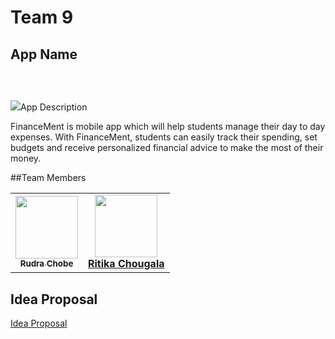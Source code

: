 # Team 9

## App Name
<h3 style = "font-size: 2rem; font-weight: bold;" <FinanceMent></h3>
<br>
<img src=

## App Description
<p>FinanceMent is mobile app which will help students manage their day to day expenses. With FinanceMent, students can easily track their spending, set budgets and receive personalized financial advice to make the most of their money.</p>

##Team Members
<p align ="center">
<table>
 <tbody>
   <tr>
     <td align="center"><a href="https://github.com/Rudra2"><img src="https://avatars.githubusercontent.com/u/45117180?v=4" width="100px;" alt=""/></br><sub>
<b>Rudra Chobe</b></sub></a><br/></td>
     <td align="center"><a href="https://github.com/ChougalaRitika"><img src="https://github.com/account" width="100px"; alt=""/></br></sub>
<b>Ritika Chougala</b></sub></a><br/></td>
      </tr>
     </tbody>
    </table>
</p>

## Idea Proposal
[Idea Proposal](https://paceuniversity-my.sharepoint.com/:w:/r/personal/rc93170n_pace_edu/_layouts/15/Doc.aspx?sourcedoc=%7B5911A151-AEC5-4463-BEC4-E07F87A5D5AB%7D&file=ideaproposaltemplate.docx&action=default&mobileredirect=true)
  




